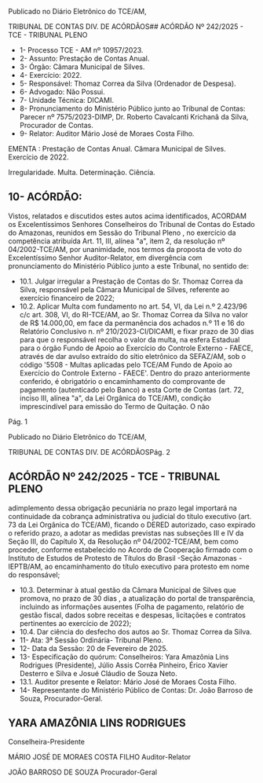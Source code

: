 Publicado  no  Diário  Eletrônico do TCE/AM,

TRIBUNAL DE CONTAS DIV. DE ACÓRDÃOS## ACÓRDÃO Nº 242/2025 - TCE - TRIBUNAL PLENO

- 1- Processo TCE - AM nº 10957/2023.
- 2- Assunto: Prestação de Contas Anual.
- 3- Órgão: Câmara Municipal de Silves.
- 4- Exercício: 2022.
- 5- Responsável: Thomaz Correa da Silva (Ordenador de Despesa).
- 6- Advogado: Não Possui.
- 7- Unidade Técnica: DICAMI.
- 8- Pronunciamento  do  Ministério  Público  junto  ao  Tribunal  de  Contas: Parecer  nº 7575/2023-DIMP, Dr. Roberto Cavalcanti Krichanã da Silva, Procurador de Contas.
- 9- Relator: Auditor Mário José de Moraes Costa Filho.

EMENTA : Prestação  de  Contas  Anual. Câmara Municipal de Silves. Exercício de 2022.

Irregularidade. Multa. Determinação. Ciência.

## 10-  ACÓRDÃO:

Vistos, relatados e discutidos estes autos acima identificados, ACORDAM os Excelentíssimos Senhores Conselheiros do Tribunal de Contas do Estado do Amazonas, reunidos em Sessão do Tribunal Pleno , no exercício da competência atribuída Art. 11, III, alínea "a", item 2, da resolução nº 04/2002-TCE/AM, por  unanimidade, nos termos da proposta  de  voto  do  Excelentíssimo  Senhor  Auditor-Relator, em  divergência com pronunciamento do Ministério Público junto a este Tribunal, no sentido de:

- 10.1. Julgar  irregular a  Prestação  de  Contas  do Sr.  Thomaz  Correa  da Silva, responsável  pela  Câmara  Municipal  de  Silves,  referente  ao exercício financeiro de 2022;
- 10.2. Aplicar Multa com fundamento no art. 54, VI, da Lei n.º 2.423/96 c/c art. 308, VI, do RI-TCE/AM, ao Sr. Thomaz Correa da Silva no valor de R$ 14.000,00, em face da permanência dos achados n.º 11 e 16 do Relatório  Conclusivo  n.  nº  210/2023-CI/DICAMI, e  fixar prazo  de  30 dias para  que  o  responsável  recolha  o  valor  da  multa,  na  esfera Estadual  para  o  órgão  Fundo  de  Apoio  ao  Exercício  do  Controle Externo - FAECE, através de dar avulso extraído do sítio eletrônico da SEFAZ/AM,  sob  o  código  '5508  -  Multas  aplicadas  pelo  TCE/AM  Fundo de Apoio ao Exercício do Controle Externo - FAECE'. Dentro do prazo  anteriormente  conferido,  é  obrigatório  o  encaminhamento  do comprovante de pagamento (autenticado pelo Banco) a esta Corte de Contas  (art.  72,  inciso  III,  alínea  "a",  da  Lei  Orgânica  do  TCE/AM), condição  imprescindível  para  emissão  do  Termo  de  Quitação.  O  não

Pág. 1

Publicado  no  Diário  Eletrônico do TCE/AM,

TRIBUNAL DE CONTAS DIV. DE ACÓRDÃOSPág. 2

## ACÓRDÃO Nº 242/2025 - TCE - TRIBUNAL PLENO

adimplemento dessa obrigação pecuniária no prazo legal importará na continuidade da cobrança administrativa ou judicial do título executivo (art.  73  da  Lei  Orgânica  do  TCE/AM),  ficando  o  DERED  autorizado, caso  expirado  o  referido  prazo,  a  adotar  as  medidas  previstas  nas subseções  III  e  IV  da  Seção  III,  do  Capítulo  X,  da  Resolução  nº 04/2002-TCE/AM,  bem  como  proceder,  conforme  estabelecido  no Acordo de Cooperação firmado com o Instituto de Estudos de Protesto de Títulos do Brasil -Seção Amazonas -IEPTB/AM, ao encaminhamento  do  título executivo para protesto em  nome  do responsável;

- 10.3. Determinar à atual gestão  da  Câmara  Municipal  de  Silves  que promova, no prazo de 30 dias , a atualização do portal de transparência, incluindo as informações ausentes (Folha de pagamento, relatório de gestão fiscal, dados sobre receitas e despesas, licitações e contratos pertinentes ao exercício de 2022);
- 10.4. Dar ciência do desfecho dos autos ao Sr. Thomaz Correa da Silva.
- 11-  Ata: 3ª Sessão Ordinária- Tribunal Pleno.
- 12-  Data da Sessão: 20 de Fevereiro de 2025.
- 13-  Especificação do quórum: Conselheiros: Yara Amazônia Lins Rodrigues (Presidente), Júlio Assis Corrêa Pinheiro, Érico Xavier Desterro e Silva e Josué Cláudio de Souza Neto.
- 13.1. Auditor presente e Relator: Mário José de Moraes Costa Filho.
- 14-  Representante  do  Ministério  Público  de  Contas: Dr.  João  Barroso  de  Souza, Procurador-Geral.

## YARA AMAZÔNIA LINS RODRIGUES

Conselheira-Presidente

MÁRIO JOSÉ DE MORAES COSTA FILHO Auditor-Relator

JOÃO BARROSO DE SOUZA Procurador-Geral
